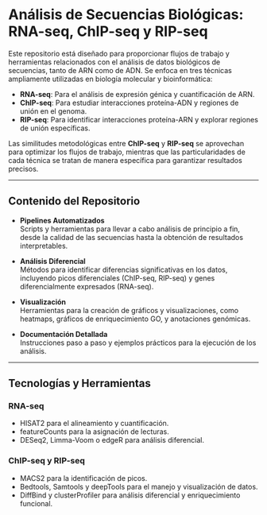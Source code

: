 # Análisis de Secuencias Biológicas: RNA-seq, ChIP-seq y RIP-seq

Este repositorio está diseñado para proporcionar flujos de trabajo y herramientas relacionados con el análisis de datos biológicos de secuencias, tanto de ARN como de ADN. Se enfoca en tres técnicas ampliamente utilizadas en biología molecular y bioinformática:

- **RNA-seq**: Para el análisis de expresión génica y cuantificación de ARN.  
- **ChIP-seq**: Para estudiar interacciones proteína-ADN y regiones de unión en el genoma.  
- **RIP-seq**: Para identificar interacciones proteína-ARN y explorar regiones de unión específicas.  

Las similitudes metodológicas entre **ChIP-seq** y **RIP-seq** se aprovechan para optimizar los flujos de trabajo, mientras que las particularidades de cada técnica se tratan de manera específica para garantizar resultados precisos.

---

## Contenido del Repositorio

- **Pipelines Automatizados**  
  Scripts y herramientas para llevar a cabo análisis de principio a fin, desde la calidad de las secuencias hasta la obtención de resultados interpretables.

- **Análisis Diferencial**  
  Métodos para identificar diferencias significativas en los datos, incluyendo picos diferenciales (ChIP-seq, RIP-seq) y genes diferencialmente expresados (RNA-seq).  

- **Visualización**  
  Herramientas para la creación de gráficos y visualizaciones, como heatmaps, gráficos de enriquecimiento GO, y anotaciones genómicas.

- **Documentación Detallada**  
  Instrucciones paso a paso y ejemplos prácticos para la ejecución de los análisis.

---

## Tecnologías y Herramientas

### RNA-seq
- HISAT2 para el alineamiento y cuantificación.
- featureCounts para la asignación de lecturas.
- DESeq2, Limma-Voom o edgeR para análisis diferencial.

### ChIP-seq y RIP-seq
- MACS2 para la identificación de picos.  
- Bedtools, Samtools y deepTools para el manejo y visualización de datos.  
- DiffBind y clusterProfiler para análisis diferencial y enriquecimiento funcional.  
